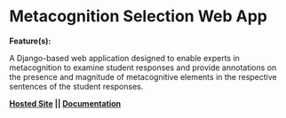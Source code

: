 # Metacognition Selection Web App

**Feature(s):**

A Django-based web application designed to enable experts in metacognition to examine student responses and provide annotations on the presence and magnitude of metacognitive elements in the respective sentences of the student responses.

**[Hosted Site](https://metacognitive-tagger-88d1dafde9da.herokuapp.com/) || [Documentation](doucmentation)**






